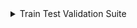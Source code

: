<details>
 <summary>
  Train Test Validation Suite
 </summary>
 <table id="T_1ac23">
  <thead>
   <tr>
    <th class="col_heading level0 col0" id="T_1ac23_level0_col0">
     Status
    </th>
    <th class="col_heading level0 col1" id="T_1ac23_level0_col1">
     Check
    </th>
    <th class="col_heading level0 col2" id="T_1ac23_level0_col2">
     Condition
    </th>
    <th class="col_heading level0 col3" id="T_1ac23_level0_col3">
     More Info
    </th>
   </tr>
  </thead>
  <tbody>
   <tr>
    <td class="data row0 col0" id="T_1ac23_row0_col0">
     <div style="color: green;text-align: center">
      ✓
     </div>
    </td>
    <td class="data row0 col1" id="T_1ac23_row0_col1">
     Datasets Size Comparison
    </td>
    <td class="data row0 col2" id="T_1ac23_row0_col2">
     Test-Train size ratio is greater than 0.01
    </td>
    <td class="data row0 col3" id="T_1ac23_row0_col3">
     Test-Train size ratio is 0.43
    </td>
   </tr>
   <tr>
    <td class="data row1 col0" id="T_1ac23_row1_col0">
     <div style="color: green;text-align: center">
      ✓
     </div>
    </td>
    <td class="data row1 col1" id="T_1ac23_row1_col1">
     New Label Train Test
    </td>
    <td class="data row1 col2" id="T_1ac23_row1_col2">
     Number of new label values is less or equal to 0
    </td>
    <td class="data row1 col3" id="T_1ac23_row1_col3">
     Found 0 new labels in test data: []
    </td>
   </tr>
   <tr>
    <td class="data row2 col0" id="T_1ac23_row2_col0">
     <div style="color: green;text-align: center">
      ✓
     </div>
    </td>
    <td class="data row2 col1" id="T_1ac23_row2_col1">
     New Category Train Test
    </td>
    <td class="data row2 col2" id="T_1ac23_row2_col2">
     Ratio of samples with a new category is less or equal to 0%
    </td>
    <td class="data row2 col3" id="T_1ac23_row2_col3">
     Passed for 4 relevant features
    </td>
   </tr>
   <tr>
    <td class="data row3 col0" id="T_1ac23_row3_col0">
     <div style="color: green;text-align: center">
      ✓
     </div>
    </td>
    <td class="data row3 col1" id="T_1ac23_row3_col1">
     String Mismatch Comparison
    </td>
    <td class="data row3 col2" id="T_1ac23_row3_col2">
     No new variants allowed in test data
    </td>
    <td class="data row3 col3" id="T_1ac23_row3_col3">
     Passed for 3 relevant columns
    </td>
   </tr>
   <tr>
    <td class="data row4 col0" id="T_1ac23_row4_col0">
     <div style="color: green;text-align: center">
      ✓
     </div>
    </td>
    <td class="data row4 col1" id="T_1ac23_row4_col1">
     Train Test Samples Mix
    </td>
    <td class="data row4 col2" id="T_1ac23_row4_col2">
     Percentage of test data samples that appear in train data is less or equal to 5%
    </td>
    <td class="data row4 col3" id="T_1ac23_row4_col3">
     No samples mix found
    </td>
   </tr>
   <tr>
    <td class="data row5 col0" id="T_1ac23_row5_col0">
     <div style="color: green;text-align: center">
      ✓
     </div>
    </td>
    <td class="data row5 col1" id="T_1ac23_row5_col1">
     Feature Label Correlation Change
    </td>
    <td class="data row5 col2" id="T_1ac23_row5_col2">
     Train-Test features' Predictive Power Score difference is less than 0.2
    </td>
    <td class="data row5 col3" id="T_1ac23_row5_col3">
     Passed for 9 relevant columns
    </td>
   </tr>
   <tr>
    <td class="data row6 col0" id="T_1ac23_row6_col0">
     <div style="color: green;text-align: center">
      ✓
     </div>
    </td>
    <td class="data row6 col1" id="T_1ac23_row6_col1">
     Feature Label Correlation Change
    </td>
    <td class="data row6 col2" id="T_1ac23_row6_col2">
     Train features' Predictive Power Score is less than 0.7
    </td>
    <td class="data row6 col3" id="T_1ac23_row6_col3">
     Passed for 9 relevant columns
    </td>
   </tr>
   <tr>
    <td class="data row7 col0" id="T_1ac23_row7_col0">
     <div style="color: green;text-align: center">
      ✓
     </div>
    </td>
    <td class="data row7 col1" id="T_1ac23_row7_col1">
     Feature Drift
    </td>
    <td class="data row7 col2" id="T_1ac23_row7_col2">
     categorical drift score &lt; 0.2 and numerical drift score &lt; 0.2
    </td>
    <td class="data row7 col3" id="T_1ac23_row7_col3">
     Passed for 8 columns out of 8 columns.
Found column "cat1" has the highest categorical drift score: 0
Found column "cont4" has the highest numerical drift score: 7.13E-3
    </td>
   </tr>
   <tr>
    <td class="data row8 col0" id="T_1ac23_row8_col0">
     <div style="color: green;text-align: center">
      ✓
     </div>
    </td>
    <td class="data row8 col1" id="T_1ac23_row8_col1">
     Label Drift
    </td>
    <td class="data row8 col2" id="T_1ac23_row8_col2">
     Label drift score &lt; 0.15
    </td>
    <td class="data row8 col3" id="T_1ac23_row8_col3">
     Label's drift score Cramer's V is 0
    </td>
   </tr>
   <tr>
    <td class="data row9 col0" id="T_1ac23_row9_col0">
     <div style="color: green;text-align: center">
      ✓
     </div>
    </td>
    <td class="data row9 col1" id="T_1ac23_row9_col1">
     Multivariate Drift
    </td>
    <td class="data row9 col2" id="T_1ac23_row9_col2">
     Drift value is less than 0.25
    </td>
    <td class="data row9 col3" id="T_1ac23_row9_col3">
     Found drift value of: 0, corresponding to a domain classifier AUC of: 0.49
    </td>
   </tr>
  </tbody>
 </table>
</details>
